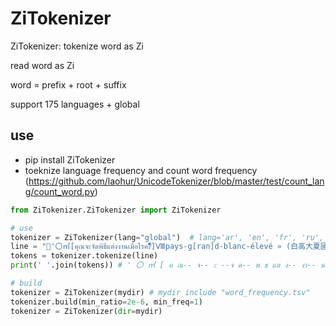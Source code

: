 # ZiTokenizer

ZiTokenizer: tokenize word as Zi

read word as Zi

word = prefix + root + suffix

support 175 languages + global 
## use
* pip install ZiTokenizer
* toeknize language frequency and count word frequency (https://github.com/laohur/UnicodeTokenizer/blob/master/test/count_lang/count_word.py)
```python
from ZiTokenizer.ZiTokenizer import ZiTokenizer

# use
tokenizer = ZiTokenizer(lang="global")  # lang='ar', 'en', 'fr', 'ru', 'zh' ...
line = "'〇㎡[คุณจะจัดพิธีแต่งงานเมื่อไรคะัีิ์ื็ํึ]Ⅷpays-g[ran]d-blanc-élevé » (白高大夏國)熵😀'\x0000熇"
tokens = tokenizer.tokenize(line)
print(' '.join(tokens)) # ' 〇 ㎡ [ ค ณ-- จ-- ะ --จ ด-- พ ธ แต ง-- งา-- น-- เม อไ-- ร --ค --ะ ] ##s ht pays - g [ ran ] d - blanc - eleve » ( 白 高 大 夏 國 ) ⿰ 火 商 ##g ce ' 00 ⿰ 火 高

# build 
tokenizer = ZiTokenizer(mydir) # mydir include "word_frequency.tsv"
tokenizer.build(min_ratio=2e-6, min_freq=1)
tokenizer = ZiTokenizer(dir=mydir)

```
